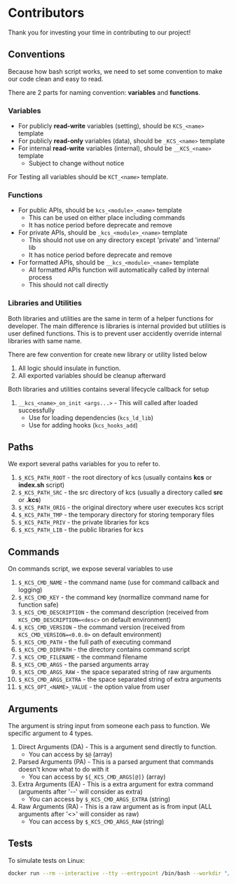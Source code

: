 # Contributors

Thank you for investing your time in contributing to our project!

## Conventions

Because how bash script works, we need to set some convention
to make our code clean and easy to read.

There are 2 parts for naming convention: **variables** and **functions**.

### Variables

- For publicly **read-write** variables (setting), should be `KCS_<name>` template
- For publicly **read-only** variables (data), should be `_KCS_<name>` template
- For internal **read-write** variables (internal), should be `__KCS_<name>` template
    - Subject to change without notice

For Testing all variables should be `KCT_<name>` template.

### Functions

- For public APIs, should be `kcs_<module>_<name>` template
    - This can be used on either place including commands
    - It has notice period before deprecate and remove
- For private APIs, should be `_kcs_<module>_<name>` template
    - This should not use on any directory except 'private' and 'internal' lib
    - It has notice period before deprecate and remove
- For formatted APIs, should be `__kcs_<module>_<name>` template
    - All formatted APIs function will automatically called by internal process
    - This should not call directly

### Libraries and Utilities

Both libraries and utilities are the same in term of a helper functions
for developer. The main difference is libraries is internal provided
but utilities is user defined functions.
This is to prevent user accidently override internal libraries with same name.

There are few convention for create new library or utility listed below

1. All logic should insulate in function.
2. All exported variables should be cleanup afterward

Both libraries and utilities contains several lifecycle callback for setup

1. `__kcs_<name>_on_init <args...>` - This will called after loaded successfully
    - Use for loading dependencies (`kcs_ld_lib`)
    - Use for adding hooks (`kcs_hooks_add`)

## Paths

We export several paths variables for you to refer to.

1. `$_KCS_PATH_ROOT` - the root directory of kcs (usually contains **kcs** or **index.sh** script)
2. `$_KCS_PATH_SRC` - the src directory of kcs (usually a directory called **src** or **.kcs**)
3. `$_KCS_PATH_ORIG` - the original directory where user executes kcs script
4. `$_KCS_PATH_TMP` - the temporary directory for storing temporary files
5. `$_KCS_PATH_PRIV` - the private libraries for kcs
6. `$_KCS_PATH_LIB` - the public libraries for kcs

## Commands

On commands script, we expose several variables to use

1. `$_KCS_CMD_NAME` - the command name (use for command callback and logging)
2. `$_KCS_CMD_KEY` - the command key (normallize command name for function safe)
3. `$_KCS_CMD_DESCRIPTION` - the command description (received from `KCS_CMD_DESCRIPTION=<desc>` on default environment)
4. `$_KCS_CMD_VERSION` - the command version (received from `KCS_CMD_VERSION=<0.0.0>` on default environment)
5. `$_KCS_CMD_PATH` - the full path of executing command
6. `$_KCS_CMD_DIRPATH` - the directory contains command script
7. `$_KCS_CMD_FILENAME` - the command filename
8. `$_KCS_CMD_ARGS` - the parsed arguments array
9. `$_KCS_CMD_ARGS_RAW` - the space separated string of raw arguments
10. `$_KCS_CMD_ARGS_EXTRA` - the space separated string of extra arguments
11. `$_KCS_OPT_<NAME>_VALUE` - the option value from user

## Arguments

The argument is string input from someone each pass to function. We specific argument to 4 types.

1. Direct Arguments (DA) - This is a argument send directly to function.
    - You can access by `$@` (array)
2. Parsed Arguments (PA) - This is a parsed argument that commands doesn't know what to do with it
    - You can access by `${_KCS_CMD_ARGS[@]}` (array)
3. Extra Arguments (EA) - This is a extra argument for extra command (arguments after '--' will consider as extra)
    - You can access by `$_KCS_CMD_ARGS_EXTRA` (string)
4. Raw Arguments (RA) - This is a raw argument as is from input (ALL arguments after '<>' will consider as raw)
    - You can access by `$_KCS_CMD_ARGS_RAW` (string)

## Tests

To simulate tests on Linux:

```bash
docker run --rm --interactive --tty --entrypoint /bin/bash --workdir "/work" -v "$PWD:/work" debian:stable-slim
```
